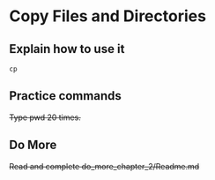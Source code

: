 # Copy Files and Directories

## Explain how to use it

    cp
    
## Practice commands

~~Type pwd 20 times.~~

## Do More

~~Read and complete do_more_chapter_2/Readme.md~~
